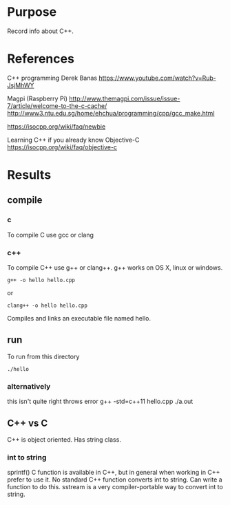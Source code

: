# Purpose
Record info about C++.

# References
C++ programming
Derek Banas
https://www.youtube.com/watch?v=Rub-JsjMhWY

Magpi (Raspberry Pi)
<http://www.themagpi.com/issue/issue-7/article/welcome-to-the-c-cache/>
<http://www3.ntu.edu.sg/home/ehchua/programming/cpp/gcc_make.html>

https://isocpp.org/wiki/faq/newbie

Learning C++ if you already know Objective-C
https://isocpp.org/wiki/faq/objective-c

# Results

## compile

### c
To compile C use gcc or clang

### c++
To compile C++ use g++ or clang++.
g++ works on OS X, linux or windows.

    g++ -o hello hello.cpp

or

    clang++ -o hello hello.cpp

Compiles and links an executable file named hello.

## run
To run from this directory

    ./hello

### alternatively
this isn't quite right throws error
    g++ -std=c++11 hello.cpp
    ./a.out

## C++ vs C
C++ is object oriented.
Has string class.

### int to string
sprintf() C function is available in C++, but in general when working in C++ prefer to use it.
No standard C++ function converts int to string.
Can write a function to do this.
sstream is a very compiler-portable way to convert int to string.

